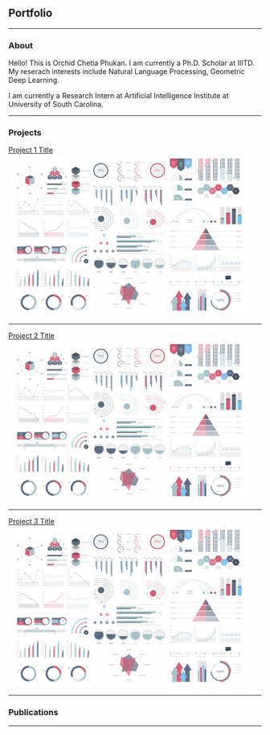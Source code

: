 
## Portfolio
---

### About

Hello! This is Orchid Chetia Phukan. I am currently a Ph.D. Scholar at IIITD.
My reserach interests include Natural Language Processing, Geometric Deep Learning.

I am currently a Research Intern at Artificial Intelligence Institute at University of South Carolina.

---

### Projects

[Project 1 Title](/sample_page)
<img src="images/dummy_thumbnail.jpg?raw=true"/>

---
[Project 2 Title](/pdf/sample_presentation.pdf)
<img src="images/dummy_thumbnail.jpg?raw=true"/>

---
[Project 3 Title](http://example.com/)
<img src="images/dummy_thumbnail.jpg?raw=true"/>

---

### Publications


---





